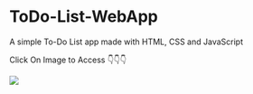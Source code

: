 # ToDo-List-WebApp

A simple To-Do List app made with HTML, CSS and JavaScript 

Click On Image to Access 👇👇👇

<a href="https://krishnak2c.github.io/ToDo-List-WebApp/"><img src="https://raw.githubusercontent.com/krishnak2c/ToDo-List-WebApp/main/images/preview.png"></a>

